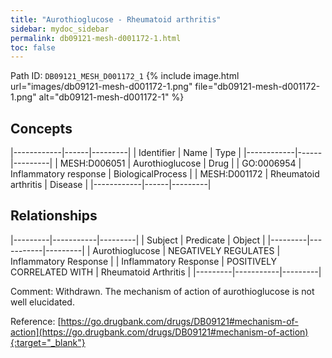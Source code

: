 ```yaml
---
title: "Aurothioglucose - Rheumatoid arthritis"
sidebar: mydoc_sidebar
permalink: db09121-mesh-d001172-1.html
toc: false 
---
```



Path ID: `DB09121_MESH_D001172_1`
{% include image.html url="images/db09121-mesh-d001172-1.png" file="db09121-mesh-d001172-1.png" alt="db09121-mesh-d001172-1" %}

## Concepts

|------------|------|---------|
| Identifier | Name | Type    |
|------------|------|---------|
| MESH:D006051 | Aurothioglucose | Drug |
| GO:0006954 | Inflammatory response | BiologicalProcess |
| MESH:D001172 | Rheumatoid arthritis | Disease |
|------------|------|---------|

## Relationships

|---------|-----------|---------|
| Subject | Predicate | Object  |
|---------|-----------|---------|
| Aurothioglucose | NEGATIVELY REGULATES | Inflammatory Response |
| Inflammatory Response | POSITIVELY CORRELATED WITH | Rheumatoid Arthritis |
|---------|-----------|---------|

Comment: Withdrawn. The mechanism of action of aurothioglucose is not well elucidated.

Reference: [https://go.drugbank.com/drugs/DB09121#mechanism-of-action](https://go.drugbank.com/drugs/DB09121#mechanism-of-action){:target="_blank"}